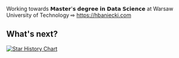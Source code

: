 Working towards 𝗠𝗮𝘀𝘁𝗲𝗿'𝘀 𝗱𝗲𝗴𝗿𝗲𝗲 𝗶𝗻 𝗗𝗮𝘁𝗮 𝗦𝗰𝗶𝗲𝗻𝗰𝗲 at Warsaw University of Technology
⇨ https://hbaniecki.com

## What's next?

[![Star History Chart](https://api.star-history.com/svg?repos=ModelOriented/DALEX,ModelOriented/modelStudio,hbaniecki/adversarial-explainable-ai,ModelOriented/survex&type=Date)](https://hbaniecki.com/)
